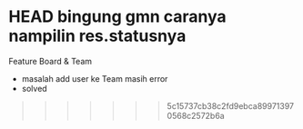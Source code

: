 HEAD
bingung gmn caranya nampilin res.statusnya
=======
Feature Board & Team

- masalah add user ke Team masih error
- solved
>>>>>>> 5c15737cb38c2fd9ebca899713970568c2572b6a
